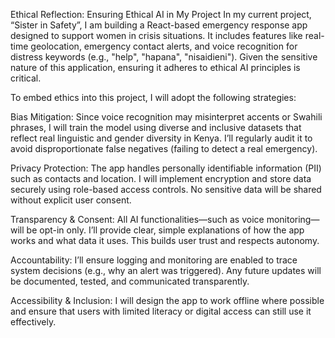 Ethical Reflection: Ensuring Ethical AI in My Project
In my current project, “Sister in Safety”, I am building a React-based emergency response app designed to support women in crisis situations. It includes features like real-time geolocation, emergency contact alerts, and voice recognition for distress keywords (e.g., "help", "hapana", "nisaidieni"). Given the sensitive nature of this application, ensuring it adheres to ethical AI principles is critical.

To embed ethics into this project, I will adopt the following strategies:

Bias Mitigation: Since voice recognition may misinterpret accents or Swahili phrases, I will train the model using diverse and inclusive datasets that reflect real linguistic and gender diversity in Kenya. I’ll regularly audit it to avoid disproportionate false negatives (failing to detect a real emergency).

Privacy Protection: The app handles personally identifiable information (PII) such as contacts and location. I will implement encryption and store data securely using role-based access controls. No sensitive data will be shared without explicit user consent.

Transparency & Consent: All AI functionalities—such as voice monitoring—will be opt-in only. I’ll provide clear, simple explanations of how the app works and what data it uses. This builds user trust and respects autonomy.

Accountability: I’ll ensure logging and monitoring are enabled to trace system decisions (e.g., why an alert was triggered). Any future updates will be documented, tested, and communicated transparently.

Accessibility & Inclusion: I will design the app to work offline where possible and ensure that users with limited literacy or digital access can still use it effectively.